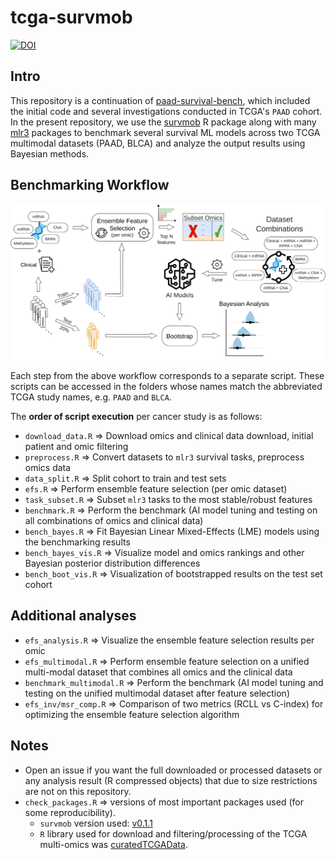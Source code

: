 # tcga-survmob

[![DOI](https://zenodo.org/badge/DOI/10.5281/zenodo.8119247.svg)](https://doi.org/10.5281/zenodo.8119247)

## Intro

This repository is a continuation of [paad-survival-bench](https://github.com/bblodfon/paad-survival-bench), which included the initial code and several investigations conducted in TCGA's `PAAD` cohort.
In the present repository, we use the [survmob](https://github.com/bblodfon/survmob) R package along with many [mlr3](https://github.com/mlr-org) packages to benchmark several survival ML models across two TCGA multimodal datasets (PAAD, BLCA) and analyze the output results using Bayesian methods.

## Benchmarking Workflow

![](bench_workflow.png)

Each step from the above workflow corresponds to a separate script.
These scripts can be accessed in the folders whose names match the abbreviated TCGA study names, e.g. `PAAD` and `BLCA`.

The **order of script execution** per cancer study is as follows:

- `download_data.R` => Download omics and clinical data download, initial patient and omic filtering
- `preprocess.R` => Convert datasets to `mlr3` survival tasks, preprocess omics data
- `data_split.R` => Split cohort to train and test sets
- `efs.R` => Perform ensemble feature selection (per omic dataset)
- `task_subset.R` => Subset `mlr3` tasks to the most stable/robust features
- `benchmark.R` => Perform the benchmark (AI model tuning and testing on all combinations of omics and clinical data)
- `bench_bayes.R` => Fit Bayesian Linear Mixed-Effects (LME) models using the benchmarking results
- `bench_bayes_vis.R` => Visualize model and omics rankings and other Bayesian posterior distribution differences
- `bench_boot_vis.R` => Visualization of bootstrapped results on the test set cohort

## Additional analyses

- `efs_analysis.R` => Visualize the ensemble feature selection results per omic
- `efs_multimodal.R` => Perform ensemble feature selection on a unified multi-modal dataset that combines all omics and the clinical data
- `benchmark_multimodal.R` => Perform the benchmark (AI model tuning and testing on the unified multimodal dataset after feature selection)
- `efs_inv/msr_comp.R` => Comparison of two metrics (RCLL vs C-index) for optimizing the ensemble feature selection algorithm

## Notes

- Open an issue if you want the full downloaded or processed datasets or any analysis result (R compressed objects) that due to size restrictions are not on this repository.
- `check_packages.R` => versions of most important packages used (for some reproducibility).
  - `survmob` version used: [v0.1.1](https://github.com/bblodfon/survmob/releases/tag/v0.1.1)
  - `R` library used for download and filtering/processing of the TCGA multi-omics was [curatedTCGAData](https://github.com/waldronlab/curatedTCGAData).
